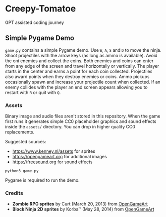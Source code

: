 # Creepy-Tomatoe

GPT assisted coding journey

## Simple Pygame Demo

`game.py` contains a simple Pygame demo. Use `W`, `A`, `S` and `D` to move the ninja.
Shoot projectiles with the arrow keys (as long as ammo is available). Avoid the oni enemies and collect the coins.
Both enemies and coins can enter from any edge of the screen and travel horizontally or vertically. The
player starts in the center and earns a point for each coin collected. Projectiles
also award points when they destroy enemies or coins. Ammo pickups occasionally spawn and increase
your projectile count when collected. If an enemy
collides with the player an end screen appears allowing you to restart
with `R` or quit with `Q`.

### Assets

Binary image and audio files aren't stored in this repository. When the game
first runs it generates simple CC0 placeholder graphics and sound effects inside
the `assets/` directory. You can drop in higher quality CC0 replacements.

Suggested sources:

- <https://www.kenney.nl/assets> for sprites
- <https://opengameart.org> for additional images
- <https://freesound.org> for sound effects

```
python3 game.py
```

Pygame is required to run the demo.

### Credits

- **Zombie RPG sprites** by Curt (March 20, 2013) from [OpenGameArt](https://opengameart.org)
- **Block Ninja 2D sprites** by Korba™ (May 28, 2014) from [OpenGameArt](https://opengameart.org)


